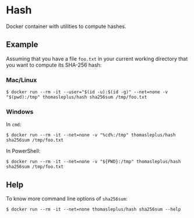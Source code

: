 # Hash

Docker container with utilities to compute hashes.

## Example

Assuming that you have a file `foo.txt` in your current working directory that you want to compute its SHA-256 hash:

### Mac/Linux

```
$ docker run --rm -it --user="$(id -u):$(id -g)" --net=none -v "$(pwd):/tmp" thomasleplus/hash sha256sum /tmp/foo.txt
```

### Windows

In `cmd`:

```
$ docker run --rm -it --net=none -v "%cd%:/tmp" thomasleplus/hash sha256sum /tmp/foo.txt
```

In PowerShell:

```
$ docker run --rm -it --net=none -v "${PWD}:/tmp" thomasleplus/hash sha256sum /tmp/foo.txt
```

## Help

To know more command line options of `sha256sum`:

```
$ docker run --rm -it --net=none thomasleplus/hash sha256sum --help
```
